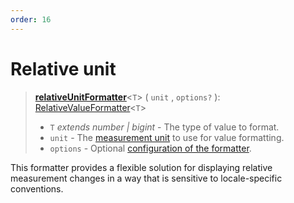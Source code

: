 ```yaml
---
order: 16
---
```


# Relative unit <Badge type="info" text="@localizer/format-number" />

> **[relativeUnitFormatter](../../../api/_localizer/format-number/relativeUnitFormatter/index.md)**<`T`> ( `unit` , `options?` ): [RelativeValueFormatter](../../index.md#relativevalueformatter-t)<`T`>
>
> - `T` _extends number | bigint_ - The type of value to format.
> - `unit` - The [measurement unit](../../../api/_localizer/format-number/Unit/index.md) to use for value formatting.
> - `options` - Optional [configuration of the formatter](../options/index.md).

This formatter provides a flexible solution for displaying relative measurement changes in a way that is sensitive to locale-specific conventions.

